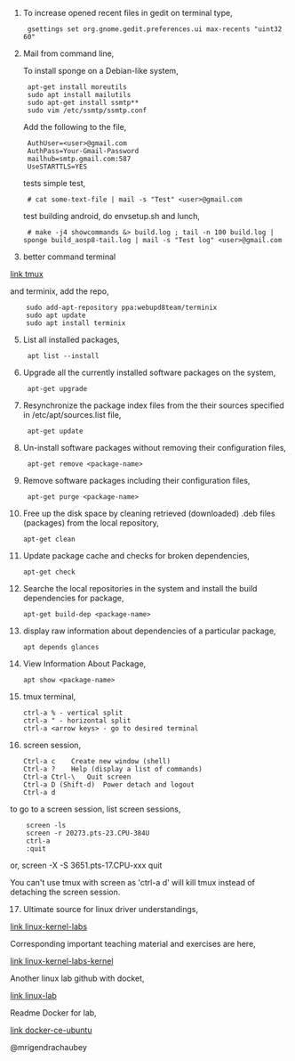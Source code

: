 1. To increase opened recent files in gedit on terminal type,

		gsettings set org.gnome.gedit.preferences.ui max-recents "uint32 60"


2. Mail from command line,

	To install sponge on a Debian-like system,

		apt-get install moreutils
		sudo apt install mailutils
		sudo apt-get install ssmtp**
		sudo vim /etc/ssmtp/ssmtp.conf

	Add the following to the file,
 
		AuthUser=<user>@gmail.com
		AuthPass=Your-Gmail-Password
		mailhub=smtp.gmail.com:587
		UseSTARTTLS=YES

	tests
	simple test,

		# cat some-text-file | mail -s "Test" <user>@gmail.com

	test building android, do envsetup.sh and lunch,

		# make -j4 showcommands &> build.log ; tail -n 100 build.log | sponge build_aosp8-tail.log | mail -s "Test log" <user>@gmail.com

4. better command terminal

[link tmux](https://github.com/gpakosz/.tmux)

and terminix, add the repo,

		sudo add-apt-repository ppa:webupd8team/terminix
		sudo apt update
		sudo apt install terminix

5. List all installed packages,

		apt list --install

6. Upgrade all the currently installed software packages on the system,

		apt-get upgrade

7. Resynchronize the package index files from the their sources specified in /etc/apt/sources.list file,

		apt-get update

8. Un-install software packages without removing their configuration files,

		apt-get remove <package-name>

9. Remove software packages including their configuration files,

		apt-get purge <package-name>

10. Free up the disk space by cleaning retrieved (downloaded) .deb files (packages) from the local repository,

		apt-get clean

11. Update package cache and checks for broken dependencies,

		apt-get check

12. Searche the local repositories in the system and install the build dependencies for package,

		apt-get build-dep <package-name>


13. display raw information about dependencies of a particular package,

		apt depends glances

14. View Information About Package,

		apt show <package-name>

15. tmux terminal,

		ctrl-a % - vertical split
		ctrl-a " - horizontal split
		ctrl-a <arrow keys> - go to desired terminal

16. screen session,

		Ctrl-a c	Create new window (shell)
		Ctrl-a ?	Help (display a list of commands)
		Ctrl-a Ctrl-\	Quit screen
		Ctrl-a D (Shift-d)	Power detach and logout
		Ctrl-a d

to go to a screen session, list screen sessions,

		screen -ls
		screen -r 20273.pts-23.CPU-384U
		ctrl-a 
		:quit
or,
		screen -X -S 3651.pts-17.CPU-xxx quit

You can't use tmux with screen as 'ctrl-a d' will kill tmux instead of detaching the screen session.

17. Ultimate source for linux driver understandings,

[link linux-kernel-labs](https://linux-kernel-labs.github.io/master/)

Corresponding important teaching material and exercises are here,

[link linux-kernel-labs-kernel](https://github.com/linux-kernel-labs/linux)

Another linux lab github with docket,

[link linux-lab](https://github.com/mrigendrachaubey/linux-lab)

Readme Docker for lab,

[link docker-ce-ubuntu](https://docs.docker.com/install/linux/docker-ce/ubuntu/)

@mrigendrachaubey
